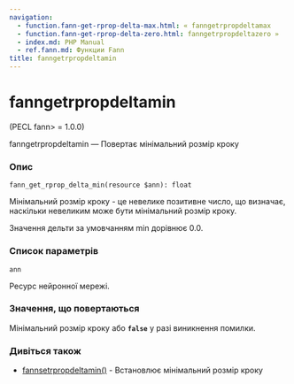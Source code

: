 ```yaml
---
navigation:
  - function.fann-get-rprop-delta-max.html: « fanngetrpropdeltamax
  - function.fann-get-rprop-delta-zero.html: fanngetrpropdeltazero »
  - index.md: PHP Manual
  - ref.fann.md: Функции Fann
title: fanngetrpropdeltamin
---
```

# fanngetrpropdeltamin

(PECL fann> = 1.0.0)

fanngetrpropdeltamin — Повертає мінімальний розмір кроку

### Опис

```methodsynopsis
fann_get_rprop_delta_min(resource $ann): float
```

Мінімальний розмір кроку - це невелике позитивне число, що визначає, наскільки невеликим може бути мінімальний розмір кроку.

Значення дельти за умовчанням min дорівнює 0.0.

### Список параметрів

`ann`

Ресурс нейронної мережі.

### Значення, що повертаються

Мінімальний розмір кроку або **`false`** у разі виникнення помилки.

### Дивіться також

-   [fannsetrpropdeltamin()](function.fann-set-rprop-delta-min.html) - Встановлює мінімальний розмір кроку
